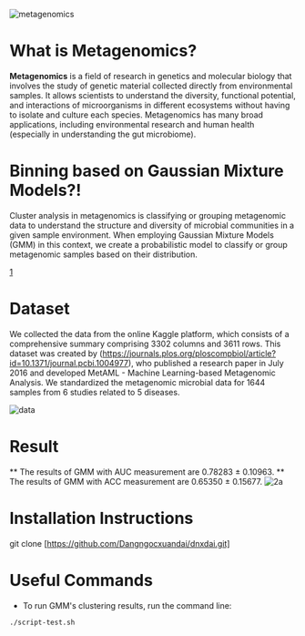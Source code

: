 ![metagenomics](https://pin.it/lmqHs2s)

# What is Metagenomics?
**Metagenomics** is a field of research in genetics and molecular biology that involves the study of genetic material collected directly from environmental samples. It allows scientists to understand the diversity, functional potential, and interactions of microorganisms in different ecosystems without having to isolate and culture each species. Metagenomics has many broad applications, including environmental research and human health (especially in understanding the gut microbiome).
​
# Binning based on Gaussian Mixture Models?!
Cluster analysis in metagenomics is classifying or grouping metagenomic data to understand the structure and diversity of microbial communities in a given sample environment. When employing Gaussian Mixture Models (GMM) in this context, we create a probabilistic model to classify or group metagenomic samples based on their distribution. 

[1](https://github.com/Dangngocxuandai/dnxdai/assets/146327433/383c5cb0-1f72-4fec-b146-8c968c24008d)

# Dataset
We collected the data from the online Kaggle platform, which consists of a comprehensive summary comprising 3302 columns and 3611 rows. This dataset was created by (https://journals.plos.org/ploscompbiol/article?id=10.1371/journal.pcbi.1004977), who published a research paper in July 2016 and developed MetAML - Machine Learning-based Metagenomic Analysis. We standardized the metagenomic microbial data for 1644 samples from 6 studies related to 5 diseases. 

![data](https://github.com/Dangngocxuandai/dnxdai/assets/146327433/daf38595-1bff-418d-b6af-18997757fd11)

# Result
** The results of GMM with AUC measurement are 0.78283 $\pm$ 0.10963.
** The results of GMM with ACC measurement are 0.65350 $\pm$ 0.15677.
![2a](https://github.com/Dangngocxuandai/dnxdai/assets/146327433/6153f65e-a4b3-45b0-9421-7e2d2e42bc56)


# Installation Instructions
git clone [https://github.com/Dangngocxuandai/dnxdai.git]

# Useful Commands
* To run GMM's clustering results, run the command line:

```bash
./script-test.sh
```


